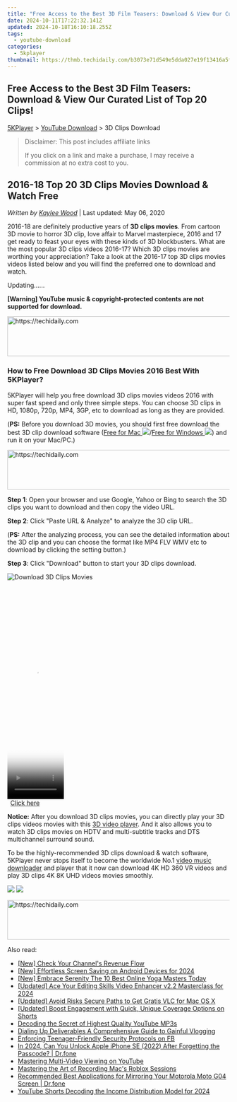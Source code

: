 ```yaml
---
title: "Free Access to the Best 3D Film Teasers: Download & View Our Curated List of Top 20 Clips!"
date: 2024-10-11T17:22:32.141Z
updated: 2024-10-18T16:10:18.255Z
tags:
  - youtube-download
categories:
  - 5kplayer
thumbnail: https://thmb.techidaily.com/b3073e71d549e5dda027e19f13416a5fe4cf0a11fd5d20364906665ccf8e2b9a.jpg
---
```


## Free Access to the Best 3D Film Teasers: Download & View Our Curated List of Top 20 Clips!

[5KPlayer](https://tools.techidaily.com/5kplayer/products/) \> [YouTube Download](https://tools.techidaily.com/5kplayer/youtube-download/) \> 3D Clips Download

>  Disclaimer: This post includes affiliate links
>
>  If you click on a link and make a purchase, I may receive a commission at no extra cost to you.
>

## 2016-18 Top 20 3D Clips Movies Download & Watch Free

 _Written by [Kaylee Wood](https://www.quora.com/profile/Amanda-Hu-21)_ | Last updated: May 06, 2020 

2016-18 are definitely productive years of **3D clips movies**. From cartoon 3D movie to horror 3D clip, love affair to Marvel masterpiece, 2016 and 17 get ready to feast your eyes with these kinds of 3D blockbusters. What are the most popular 3D clips videos 2016-17? Which 3D clips movies are worthing your appreciation? Take a look at the 2016-17 top 3D clips movies videos listed below and you will find the preferred one to download and watch.

Updating......

**\[Warning\] YouTube music & copyright-protected contents are not supported for download.**

<!-- affiliate ads begin -->
<a href="https://aligracehair.sjv.io/c/5597632/1902324/19272" target="_top" id="1902324">
  <img src="//a.impactradius-go.com/display-ad/19272-1902324" border="0" alt="https://techidaily.com" width="728" height="90"/>
</a>
<img height="0" width="0" src="https://aligracehair.sjv.io/i/5597632/1902324/19272" style="position:absolute;visibility:hidden;" border="0" />
<!-- affiliate ads end -->

### How to Free Download 3D Clips Movies 2016 Best With 5KPlayer?

5KPlayer will help you free download 3D clips movies videos 2016 with super fast speed and only three simple steps. You can choose 3D clips in HD, 1080p, 720p, MP4, 3GP, etc to download as long as they are provided.

(**PS:** Before you download 3D movies, you should first free download the best 3D clip download software ([Free for Mac ![](https://www.5kplayer.com/youtube-download/../image/download-mac/dicon.png)](https://tools.techidaily.com/5kplayer/products/)/[Free for Windows ![](https://www.5kplayer.com/youtube-download/../image/download-mac/dicon.png)](https://tools.techidaily.com/5kplayer/products/)) and run it on your Mac/PC.)

<!-- affiliate ads begin -->
<a href="https://appsumo.8odi.net/c/5597632/2123740/7443" target="_top" id="2123740">
  <img src="//a.impactradius-go.com/display-ad/7443-2123740" border="0" alt="https://techidaily.com" width="728" height="90"/>
</a>
<img height="0" width="0" src="https://appsumo.8odi.net/i/5597632/2123740/7443" style="position:absolute;visibility:hidden;" border="0" />
<!-- affiliate ads end -->

**Step 1**: Open your browser and use Google, Yahoo or Bing to search the 3D clips you want to download and then copy the video URL.

**Step 2**: Click "Paste URL & Analyze" to analyze the 3D clip URL. 

(**PS:** After the analyzing process, you can see the detailed information about the 3D clip and you can choose the format like MP4 FLV WMV etc to download by clicking the setting button.)

**Step 3**: Click "Download" button to start your 3D clips download.

![Download 3D Clips Movies](https://www.5kplayer.com/youtube-download/img/4k-youtube-download.jpg) 

<!-- affiliate ads begin -->
<span id="1977032">
					<video width="128" height="480" style="cursor:pointer"
           poster="//a.impactradius-go.com/display-clicktoplayimage/1977032.png"
           onclick="if(!this.playClicked){this.play();this.setAttribute('controls',true);this.playClicked=true;}">
	   <source src="//a.impactradius-go.com/display-ad/22993-1977032">
	   <img src="//a.impactradius-go.com/display-clicktoplayimage/1977032.png" style="border: none; height: 100%; width: 100%; object-fit: contain">
	</video>
	<div style="width:80px;text-align:center"><a href="javascript:window.open(decodeURIComponent('https%3A%2F%2Fhomestyler.sjv.io%2Fc%2F5597632%2F1977032%2F22993'), '_blank');void(0);">Click here</a></div>
</span>
<img height="0" width="0" src="https://imp.pxf.io/i/5597632/1977032/22993" style="position:absolute;visibility:hidden;" border="0" />
<!-- affiliate ads end -->

  
**Notice:** After you download 3D clips movies, you can directly play your 3D clips videos movies with this [3D video player](https://tools.techidaily.com/5kplayer/video-music-player/). And it also allows you to watch 3D clips movies on HDTV and multi-subtitle tracks and DTS multichannel surround sound. 

To be the highly-recommended 3D clips download & watch software, 5KPlayer never stops itself to become the worldwide No.1 [video music downloader](https://tools.techidaily.com/5kplayer/youtube-download/) and player that it now can download 4K HD 360 VR videos and play 3D clips 4K 8K UHD videos movies smoothly. 

[![](https://www.5kplayer.com/youtube-download/../button/freedownwhitewin.png)](https://tools.techidaily.com/5kplayer/products/) [![](https://www.5kplayer.com/youtube-download/../button/freedownbackmac.png)](https://tools.techidaily.com/5kplayer/products/)

<!-- affiliate ads begin -->
<a href="https://aligracehair.sjv.io/c/5597632/2047351/19272" target="_top" id="2047351">
  <img src="//a.impactradius-go.com/display-ad/19272-2047351" border="0" alt="https://techidaily.com" width="728" height="90"/>
</a>
<img height="0" width="0" src="https://aligracehair.sjv.io/i/5597632/2047351/19272" style="position:absolute;visibility:hidden;" border="0" />
<!-- affiliate ads end -->

<ins class="adsbygoogle"
     style="display:block"
     data-ad-format="autorelaxed"
     data-ad-client="ca-pub-7571918770474297"
     data-ad-slot="1223367746"></ins>

<ins class="adsbygoogle"
     style="display:block"
     data-ad-client="ca-pub-7571918770474297"
     data-ad-slot="8358498916"
     data-ad-format="auto"
     data-full-width-responsive="true"></ins>

<span class="atpl-alsoreadstyle">Also read:</span>
<div><ul>
<li><a href="https://youtube-video-recordings.techidaily.com/new-check-your-channels-revenue-flow/"><u>[New] Check Your Channel's Revenue Flow</u></a></li>
<li><a href="https://digital-screen-recording.techidaily.com/new-effortless-screen-saving-on-android-devices-for-2024/"><u>[New] Effortless Screen Saving on Android Devices for 2024</u></a></li>
<li><a href="https://youtube-video-recordings.techidaily.com/new-embrace-serenity-the-10-best-online-yoga-masters-today/"><u>[New] Embrace Serenity The 10 Best Online Yoga Masters Today</u></a></li>
<li><a href="https://article-files.techidaily.com/updated-ace-your-editing-skills-video-enhancer-v22-masterclass-for-2024/"><u>[Updated] Ace Your Editing Skills Video Enhancer v2.2 Masterclass for 2024</u></a></li>
<li><a href="https://extra-hints.techidaily.com/updated-avoid-risks-secure-paths-to-get-gratis-vlc-for-mac-os-x/"><u>[Updated] Avoid Risks Secure Paths to Get Gratis VLC for Mac OS X</u></a></li>
<li><a href="https://youtube-video-recordings.techidaily.com/updated-boost-engagement-with-quick-unique-coverage-options-on-shorts/"><u>[Updated] Boost Engagement with Quick, Unique Coverage Options on Shorts</u></a></li>
<li><a href="https://youtube-video-recordings.techidaily.com/decoding-the-secret-of-highest-quality-youtube-mp3s/"><u>Decoding the Secret of Highest Quality YouTube MP3s</u></a></li>
<li><a href="https://youtube-video-recordings.techidaily.com/dialing-up-deliverables-a-comprehensive-guide-to-gainful-vlogging/"><u>Dialing Up Deliverables A Comprehensive Guide to Gainful Vlogging</u></a></li>
<li><a href="https://facebook.techidaily.com/enforcing-teenager-friendly-security-protocols-on-fb/"><u>Enforcing Teenager-Friendly Security Protocols on FB</u></a></li>
<li><a href="https://iphone-unlock.techidaily.com/in-2024-can-you-unlock-apple-iphone-se-2022-after-forgetting-the-passcode-drfone-by-drfone-ios/"><u>In 2024, Can You Unlock Apple iPhone SE (2022) After Forgetting the Passcode? | Dr.fone</u></a></li>
<li><a href="https://youtube-video-recordings.techidaily.com/mastering-multi-video-viewing-on-youtube/"><u>Mastering Multi-Video Viewing on YouTube</u></a></li>
<li><a href="https://desktop-recording.techidaily.com/mastering-the-art-of-recording-macs-roblox-sessions/"><u>Mastering the Art of Recording Mac's Roblox Sessions</u></a></li>
<li><a href="https://screen-mirror.techidaily.com/recommended-best-applications-for-mirroring-your-motorola-moto-g04-screen-drfone-by-drfone-android/"><u>Recommended Best Applications for Mirroring Your Motorola Moto G04 Screen | Dr.fone</u></a></li>
<li><a href="https://youtube-tips.techidaily.com/be-shorts-decoding-the-income-distribution-model-for-2024/"><u>YouTube Shorts Decoding the Income Distribution Model for 2024</u></a></li>
</ul></div>

